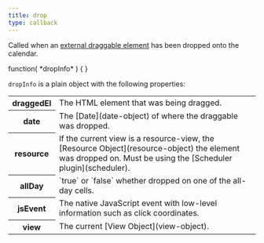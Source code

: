 ```yaml
---
title: drop
type: callback
---
```


Called when an [external draggable element](external-dragging) has been dropped onto the calendar.

<div class='spec' markdown='1'>
function( *dropInfo* ) { }
</div>

`dropInfo` is a plain object with the following properties:

<table>

<tr>
<th>draggedEl</th>
<td markdown='1'>
The HTML element that was being dragged.
</td>
</tr>

<tr>
<th>date</th>
<td markdown='1'>
The [Date](date-object) of where the draggable was dropped.
</td>
</tr>

<tr>
<th>resource</th>
<td markdown='1'>
If the current view is a resource-view, the [Resource Object](resource-object) the element was dropped on. Must be using the [Scheduler plugin](scheduler).
</td>
</tr>

<tr>
<th>allDay</th>
<td markdown='1'>
`true` or `false` whether dropped on one of the all-day cells.
</td>
</tr>

<tr>
<th>jsEvent</th>
<td markdown='1'>
The native JavaScript event with low-level information such as click coordinates.
</td>
</tr>

<tr>
<th>view</th>
<td markdown='1'>
The current [View Object](view-object).
</td>
</tr>

</table>
